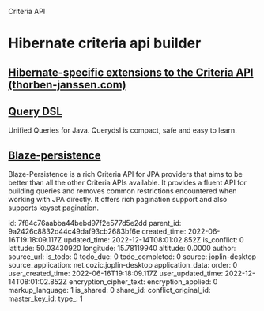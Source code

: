 Criteria API

# Hibernate criteria api builder

## [Hibernate-specific extensions to the Criteria API (thorben-janssen.com)](https://thorben-janssen.com/hibernate-specific-extensions-to-the-criteria-api/)

## [**Query DSL**](https://querydsl.com/)
Unified Queries for Java.
Querydsl is compact, safe
and easy to learn.

## [**Blaze-persistence**](https://github.com/Blazebit/blaze-persistence)
Blaze-Persistence is a rich Criteria API for JPA providers that aims to be better than all the other Criteria APIs available. It provides a fluent API for building queries and removes common restrictions encountered when working with JPA directly. It offers rich pagination support and also supports keyset pagination.


id: 7f84c76aabba44bebd97f2e577d5e2dd
parent_id: 9a2426c8832d44c49daf93cb2683bf6e
created_time: 2022-06-16T19:18:09.117Z
updated_time: 2022-12-14T08:01:02.852Z
is_conflict: 0
latitude: 50.03430920
longitude: 15.78119940
altitude: 0.0000
author: 
source_url: 
is_todo: 0
todo_due: 0
todo_completed: 0
source: joplin-desktop
source_application: net.cozic.joplin-desktop
application_data: 
order: 0
user_created_time: 2022-06-16T19:18:09.117Z
user_updated_time: 2022-12-14T08:01:02.852Z
encryption_cipher_text: 
encryption_applied: 0
markup_language: 1
is_shared: 0
share_id: 
conflict_original_id: 
master_key_id: 
type_: 1